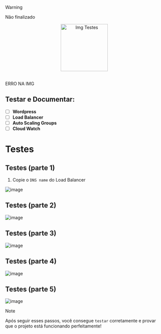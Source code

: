 > [!WARNING]
> Não finalizado

<p align="center">
  <img src="https://github.com/user-attachments/assets/1d3c21b1-3a90-4616-9717-e641f9be6b1f" alt="Img Testes" width="150">
</p>
<br>
ERRO NA IMG

## Testar e Documentar:
- [ ] **Wordpress**
- [ ] **Load Balancer**
- [ ] **Auto Scaling Groups**
- [ ] **Cloud Watch**

# Testes

## Testes (parte 1)

1. Copie o `DNS name` do Load Balancer

![image](https://github.com/user-attachments/assets/deecf1b2-fcc4-4051-9ac1-0ea39354f951)

## Testes (parte 2)

![image](https://github.com/user-attachments/assets/3c32b063-6d60-4d93-bd1d-18c04f1163cd)

## Testes (parte 3)

![image](https://github.com/user-attachments/assets/a6a0ee41-c495-4681-a9cb-529942f0fbbf)

## Testes (parte 4)

![image](https://github.com/user-attachments/assets/e02bb7c0-d2c6-43ec-9a30-a782bfcf4fe1)

## Testes (parte 5)

![image](https://github.com/user-attachments/assets/f6da86b2-ff12-4e64-ab55-3419d1820a5a)

> [!NOTE]
> Após seguir esses passos, você consegue `testar` corretamente e provar que o projeto está funcionando perfeitamente!
